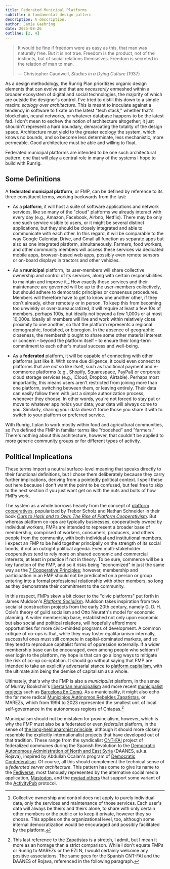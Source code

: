 ```yaml
---
title: Federated Municipal Platforms
subtitle: A fundamental design pattern
description: A description.
author: Jamie Gaehring
date: 2025-08-26
outline: [2, 4]
---
```


> It would be fine if freedom were as easy as this, that man was naturally free.
> But it is not true. Freedom is the product, not of the instincts, but of
> social relations themselves. Freedom is secreted in the relation of man to
> man.
> 
> — Christopher Caudwell, _Studies in a Dying Culture_ (1937)

As a design methodology, the Runrig Plan prioritizes organic design elements
that can evolve and that are _necessarily_ enmeshed within a broader ecosystem
of digital and social technologies, the majority of which are outside the
designer's control. I've tried to distill this down to a simple maxim: _ecology
over architecture_. This is meant to inoculate against a tendency in software to
fixate on the latest "tech stack," whether that's blockchain, neural networks,
or whatever database happens to be the latest fad. I don't mean to eschew the
notion of architecture altogether; it just shouldn't represent a hard boundary,
demarcating the totality of the design space. Architecture must yield to the
greater ecology the system, which knows no bounds, and so become less
determinate, less mechanistic, more permeable. Good architecture must be able
and willing to float.

Federated municipal platforms are intended to be one such architectural pattern,
one that will play a central role in many of the systems I hope to build with
Runrig.

## Some Definitions
A __federated municipal platform__, or FMP, can be defined by reference to its
three constituent terms, working backwards from the last:

- As a __platform__, it will host a suite of software applications and network
  services, like so many of the "cloud" platforms we already interact with every
  day (e.g., Amazon, Facebook, Airbnb, Netflix). There may be only one such
  service visible to users, or it might be several distinct applications, but
  they should be closely integrated and able to communicate with each other. In
  this regard, it will be comparable to the way Google Calendar, Drive, and
  Gmail all function as separate apps but also as one integrated platform,
  simultaneously. Farmers, food workers, and other community members will access
  these services via dedicated mobile apps, browser-based web apps, possibly
  even remote sensors or on-board displays in tractors and other vehicles.

- As a __municipal__ platform, its user-members will share collective ownership
  and control of its services, along with certain responsibilities to maintain
  and improve it.[^userdata] How exactly those services and their maintenance
  are governed will be up to the user-members collectively, but should adhere to
  democratic principles or consensus procedures. Members will therefore have to
  get to know one another other, if they don't already, either remotely or in
  person. To keep this from becoming too unwieldy or over-bureaucratized, it
  will require at least a few 10s of members, perhaps 100s, but ideally not
  beyond a few 1,000s or at most 10,000s. Ideally all members will live and work
  within relatively close proximity to one another, so that the platform
  represents a regional demographic, foodshed, or bioregion. In the absence of
  geographic closeness, the membership ought to share some other material
  interest or concern – beyond the platform itself – to ensure their long-term
  commitment to each other's mutual success and well-being.

[^userdata]: Collective ownership and control does not apply to purely
  individual data, only the services and maintenance of those services. Each
  user's data will always be theirs and theirs alone, to share with only certain
  other members or the public or to keep it private, however they so choose.
  This applies on the organizational level, too, although some internal
  democratization would be encouraged and possibly facilitated by the platform.

- As a __federated__ platform, it will be capable of connecting with other
  platforms just like it. With some due diligence, it could even connect to
  platforms that are _not_ so like itself, such as traditional payment and
  e-commerce platforms (e.g., Shopify, Squarespace, PayPal) or corporate cloud
  storage services (e.g., iCloud, Dropbox, Airtable). Perhaps most importantly,
  this means users aren't restricted from joining more than one platform,
  switching between them, or leaving entirely. Their data can easily follow them
  with just a simple authorization process, whenever they choose. In other
  words, you're not forced to stay put or move to whatever app holds your data;
  your data will always come to you. Similarly, sharing your data doesn't force
  those you share it with to switch to your platform or preferred service.

With Runrig, I plan to work mostly within food and agricultural communities, so
I've defined the FMP in familiar terms like "foodshed" and "farmers." There's
nothing about this architecture, however, that couldn't be applied to more
generic community groups or for different types of activity.

## Political Implications
These terms import a neutral surface-level meaning that speaks directly to their
functional definitions, but I chose them deliberately because they carry further
implications, deriving from a pointedly political context. I spell these out
here because I don't want the point to be confused, but feel free to skip to the
next section if you just want get on with the nuts and bolts of how FMPs work.

The system as a whole borrows heavily from the concept of [platform
cooperatives], popularized by Trebor Scholz and Nathan Schneider in their book
[_Ours to Hack and to Own: The Rise of Platform Cooperativism_]. But whereas
platform co-ops are typically businesses, cooperatively owned by individual
workers, FMPs are intended to represent a broader base of membership, comprised
of workers, consumers, producers, and others people from the community, with
both individual and institutional members. I expect an FMP to be held together
principally on the strength of its social bonds, if not an outright political
agenda. Even multi-stakeholder cooperatives tend to rely more on shared economic
and commercial interests, at least in practice if not in theory. To be sure,
commerce will be a key function of the FMP, and so it risks being "economized"
in just the same way as the [7 Cooperative Principles]; however, membership and
participation in an FMP should not be predicated on a person or group entering
into a formal professional relationship with other members, so long as they
demonstrate their commitment to the community.

In this respect, FMPs skew a bit closer to the "civic platforms" put forth in
James Muldoon's [_Platform Socialism_]. Muldoon takes inspiration from two
socialist construction projects from the early 20th century, namely G. D. H.
Cole's theory of guild socialism and Otto Neurath's model for economic planning.
A wider membership base, established not only upon economic but also social and
political relations, will hopefully afford more opportunities for more
civic-minded programs of development. A common critique of co-ops is that, while
they may foster egalitarianism internally, successful ones must still compete in
capital-dominated markets, and so they tend to reproduce capitalist forms of
oppression externally.  If a wider membership base can be encouraged, even among
people who seldom if ever login to the platform, my hope is that can go a long
ways to mitigate the risk of co-op co-optation. It should go without saying that
FMP are intended to take an explicitly adversarial stance to [platform
capitalism], with the ultimate aim being the demise of capitalism as a whole.

Ultimately, that's why the FMP is also a _municipalist_ platform, in the sense
of Murray Bookchin's [libertarian municipalism] and more recent [municipalist
projects] such as [Barcelona En Comú]. As a municipality, it might also echo the
far more radical [Municipios Autónomos Rebeldes Zapatistas], or MAREZs, which
from 1994 to 2023 represented the smallest unit of local self-governance in the
autonomous regions of Chiapas.[^marez]

[^marez]: This last reference to the Zapatistas is a stretch, I admit, but I
    mean it more as an homage than a strict comparison. While I don't equate
    FMPs or Runrig to MAREZs or the EZLN, I would certainly welcome any positive
    associations. The same goes for the Spanish CNT-FAI and the DAANES of
    Rojava, referenced in the following paragraph.

Municipalism should not be mistaken for provincialism, however, which is why the
FMP must also be a federated or even _federalist_ platform, in the sense of
[the long-held anarchist principle], although it should more closely resemble
the explicitly internationalist projects that have developed out of that
tradition. These range from the syndicalist [CNT-FAI] project of federalized
communes during the Spanish Revolution to the [Democratic Autonomous
Administration of North and East Syria] (DAANES, a.k.a. Rojava), inspired by
Abdullah Öcalan's program of [Democratic Confederalism]. Of course, all this
should complement the technical sense of a _federated server architecture_. This
pattern has come to give its name to the [Fediverse], most famously represented
by the alternative social media application, [Mastodon], and the [myriad others]
that support some variant of the [ActivityPub] protocol.


[platform cooperatives]: https://platform.coop
[_Ours to Hack and to Own: The Rise of Platform Cooperativism_]:
    https://nathanschneider.info/books/ours-to-hack/
[7 Cooperative Principles]: https://ica.coop/en/whats-co-op/co-operative-identity-values-principles
[_Platform Socialism_]:
    https://www.techwontsave.us/episode/97_envisioning_platform_socialism_w_james_muldoon
[platform capitalism]:
    https://blogs.lse.ac.uk/lsereviewofbooks/2017/02/24/lse-lit-fest-2017-platform-capitalism-by-nick-srnicek/
[municipalist]:
    https://www.opendemocracy.net/en/can-europe-make-it/which-municipalism-lets-be-choosy/
[libertarian municipalism]:
    https://social-ecology.org/wp/1999/08/thoughts-on-libertarian-municipalism/
[municipalist projects]:
    https://www.opendemocracy.net/en/can-europe-make-it/which-municipalism-lets-be-choosy/
[Barcelona En Comú]: https://barcelonaencomu.cat/
[Municipios Autónomos Rebeldes Zapatistas]:
    https://es.wikipedia.org/wiki/Municipios_Aut%C3%B3nomos_Rebeldes_Zapatistas
[the long-held anarchist principle]:
    https://theanarchistlibrary.org/library/what-do-anarchists-mean-by-federalism
[Pierre-Joseph Proudhon]:
    https://theanarchistlibrary.org/library/pierre-joseph-proudhon-the-principle-of-federation
[CNT-FAI]: https://libcom.org/tags/federacion-anarquista-iberica-fai
[Democratic Autonomous Administration of North and East Syria]:
    https://rojavainformationcenter.org/2023/12/aanes-social-contract-2023-edition/
[Democratic Confederalism]:
    https://ocalanbooks.com/#/book/democratic-confederalism
[Fediverse]: https://fediverse.info/
[Mastodon]: https://joinmastodon.org/
[myriad others]: https://delightful.coding.social/delightful-fediverse-clients/
[ActivityPub]: https://activitypub.rocks/
